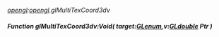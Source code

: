 _[opengl](../../modules/opengl/opengl-module.md):[opengl](../../modules/opengl/opengl-module.md).glMultiTexCoord3dv_
##### Function glMultiTexCoord3dv:Void( target:[GLenum](../../modules/opengl/opengl-glenum.md),v:[GLdouble](../../modules/opengl/opengl-gldouble.md) Ptr )
